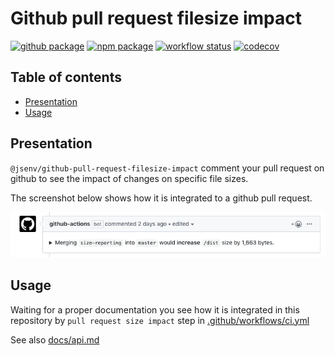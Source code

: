 # Github pull request filesize impact

[![github package](https://img.shields.io/github/package-json/v/jsenv/jsenv-github-pull-request-filesize-impact.svg?label=package&logo=github)](https://github.com/jsenv/jsenv-github-pull-request-filesize-impact/packages)
[![npm package](https://img.shields.io/npm/v/@jsenv/github-pull-request-filesize-impact.svg?logo=npm&label=package)](https://www.npmjs.com/package/@jsenv/github-pull-request-filesize-impact)
[![workflow status](https://github.com/jsenv/jsenv-github-pull-request-filesize-impact/workflows/ci/badge.svg)](https://github.com/jsenv/jsenv-github-pull-request-filesize-impact/actions?workflow=ci)
[![codecov](https://codecov.io/gh/jsenv/jsenv-github-pull-request-filesize-impact/branch/master/graph/badge.svg)](https://codecov.io/gh/jsenv/jsenv-github-pull-request-filesize-impact)

## Table of contents

- [Presentation](#Presentation)
- [Usage](#Usage)

## Presentation

`@jsenv/github-pull-request-filesize-impact` comment your pull request on github to see the impact of changes on specific file sizes.

The screenshot below shows how it is integrated to a github pull request.

![screenshot of pull request comment](./docs/screenshot-of-pull-request-comment.png)

## Usage

Waiting for a proper documentation you see how it is integrated in this repository by `pull request size impact` step in [.github/workflows/ci.yml](./.github/workflows/ci.yml)

See also [docs/api.md](./docs/api.md)
